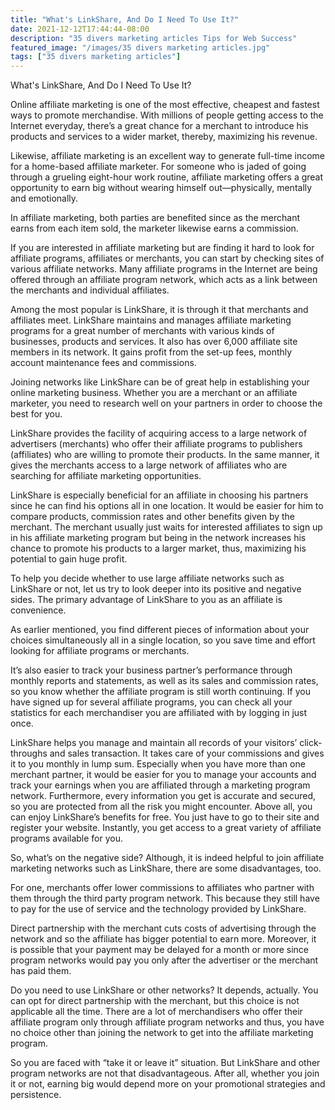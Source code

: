 ```yaml
---
title: "What's LinkShare, And Do I Need To Use It?"
date: 2021-12-12T17:44:44-08:00
description: "35 divers marketing articles Tips for Web Success"
featured_image: "/images/35 divers marketing articles.jpg"
tags: ["35 divers marketing articles"]
---
```


What's LinkShare, And Do I Need To Use It?


Online affiliate marketing is one of the most effective, cheapest and fastest ways to promote merchandise. With millions of people getting access to the Internet everyday, there’s a great chance for a merchant to introduce his products and services to a wider market, thereby, maximizing his revenue.

Likewise, affiliate marketing is an excellent way to generate full-time income for a home-based affiliate marketer. For someone who is jaded of going through a grueling eight-hour work routine, affiliate marketing offers a great opportunity to earn big without wearing himself out—physically, mentally and emotionally.

In affiliate marketing, both parties are benefited since as the merchant earns from each item sold, the marketer likewise earns a commission. 

If you are interested in affiliate marketing but are finding it hard to look for affiliate programs, affiliates or merchants, you can start by checking sites of various affiliate networks. Many affiliate programs in the Internet are being offered through an affiliate program network, which acts as a link between the merchants and individual affiliates.

Among the most popular is LinkShare, it is through it that merchants and affiliates meet. LinkShare maintains and manages affiliate marketing programs for a great number of merchants with various kinds of businesses, products and services. It also has over 6,000 affiliate site members in its network. It gains profit from the set-up fees, monthly account maintenance fees and commissions. 

Joining networks like LinkShare can be of great help in establishing your online marketing business. Whether you are a merchant or an affiliate marketer, you need to research well on your partners in order to choose the best for you.

LinkShare provides the facility of acquiring access to a large network of advertisers (merchants) who offer their affiliate programs to publishers (affiliates) who are willing to promote their products. In the same manner, it gives the merchants access to a large network of affiliates who are searching for affiliate marketing opportunities.

LinkShare is especially beneficial for an affiliate in choosing his partners since he can find his options all in one location. It would be easier for him to compare products, commission rates and other benefits given by the merchant. The merchant usually just waits for interested affiliates to sign up in his affiliate marketing program but being in the network increases his chance to promote his products to a larger market, thus, maximizing his potential to gain huge profit.

To help you decide whether to use large affiliate networks such as LinkShare or not, let us try to look deeper into its positive and negative sides. The primary advantage of LinkShare to you as an affiliate is convenience.

As earlier mentioned, you find different pieces of information about your choices simultaneously all in a single location, so you save time and effort looking for affiliate programs or merchants.

It’s also easier to track your business partner’s performance through monthly reports and statements, as well as its sales and commission rates, so you know whether the affiliate program is still worth continuing. If you have signed up for several affiliate programs, you can check all your statistics for each merchandiser you are affiliated with by logging in just once. 

LinkShare helps you manage and maintain all records of your visitors’ click-throughs and sales transaction. It takes care of your commissions and gives it to you monthly in lump sum. Especially when you have more than one merchant partner, it would be easier for you to manage your accounts and track your earnings when you are affiliated through a marketing program network. 
Furthermore, every information you get is accurate and secured, so you are protected from all the risk you might encounter. Above all, you can enjoy LinkShare’s benefits for free. You just have to go to their site and register your website. Instantly, you get access to a great variety of affiliate programs available for you. 

So, what’s on the negative side? Although, it is indeed helpful to join affiliate marketing networks such as LinkShare, there are some disadvantages, too.

For one, merchants offer lower commissions to affiliates who partner with them through the third party program network. This because they still have to pay for the use of service and the technology provided by LinkShare.

Direct partnership with the merchant cuts costs of advertising through the network and so the affiliate has bigger potential to earn more. Moreover, it is possible that your payment may be delayed for a month or more since program networks would pay you only after the advertiser or the merchant has paid them. 
 
Do you need to use LinkShare or other networks? It depends, actually. You can opt for direct partnership with the merchant, but this choice is not applicable all the time. There are a lot of merchandisers who offer their affiliate program only through affiliate program networks and thus, you have no choice other than joining the network to get into the affiliate marketing program.

So you are faced with “take it or leave it” situation. But LinkShare and other program networks are not that disadvantageous. After all, whether you join it or not, earning big would depend more on your promotional strategies and persistence.
